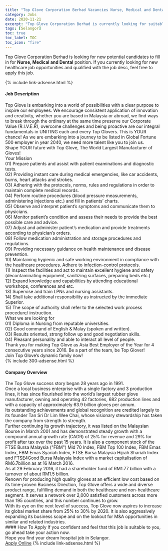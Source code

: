 ```yaml
---
title: "Top Glove Corporation Berhad Vacancies Nurse, Medical and Dental" 
category: Jobs 
date: 2020-11-21 
excerpt: "Top Glove Corporation Berhad is currently looking for suitable person to fill in the Nurse, Medical and Dental which positioned at Selangor" 
tags: [Selangor] 
toc: true 
toc_label: TOC 
toc_icon: "fire" 
--- 
```


<p>Top Glove Corporation Berhad is looking for new potential candidates to fill in for <b>Nurse, Medical and Dental</b> position. If you currently looking for new healthcare job opportunities and qualified with the job desc, feel free to apply this job.
</p>{% include link-adsense.html %} 
<div><div><div><h4>Job Description</h4></div></div><div><div><span><div><div><div>Top Glove is embarking into a world of possibilities with a clear purpose to inspire our employees. We encourage consistent application of innovation and creativity, whether you are based in Malaysia or abroad, we find ways to break through the ordinary at the same time preserve our Corporate Value (R.I.V.E.R), overcome challenges and being proactive are our integral fundamentals in UNITING each and every Top Glovers. This is YOUR chance! As we are embarking into a journey to be listed in Global Fortune 500 employer in year 2040, we need more talent like you to join us.</div><div>Shape YOUR future with Top Glove, The World Largest Manufacturer of Gloves!</div><div>Your Mission</div><div>01) Prepare patients and assist with patient examinations and diagnostic tests.<br>02) Providing instant care during medical emergencies, like car accidents, burns, heart attacks and strokes.<br>03) Adhering with the protocols, norms, rules and regulations in order to maintain complete medical records.<br>04) Perform routine procedures (blood pressure measurements, administering injections etc.) and fill in patients&#8217; charts.<br>05) Observe and interpret patient&#8217;s symptoms and communicate them to physicians.<br>06) Monitor patient&#8217;s condition and assess their needs to provide the best possible care and advice.<br>07) Adjust and administer patient&#8217;s medication and provide treatments according to physician&#8217;s orders.<br>08) Follow medication administration and storage procedures and regulations.<br>09) Providing necessary guidance on health maintenance and disease prevention.<br>10) Maintaining hygienic and safe working environment in compliance with the healthcare procedures. Adhere to infection-control protocols.<br>11) Inspect the facilities and act to maintain excellent hygiene and safety (decontaminating equipment, sanitizing surfaces, preparing beds etc.)<br>12) Expand knowledge and capabilities by attending educational workshops, conferences and etc.<br>13) Supervise and train LPNs and nursing assistants.<br>14) Shall take additional responsibility as instructed by the immediate Superior.<br>15) The scope of authority shall refer to the selected work process procedure/ instruction.</div><div>What we are looking for</div><div>01) Diploma in Nursing from reputable universities.<br>02) Good command of English &amp; Malay (spoken and written).<br>03) Results oriented, strong follow up and good negotiation skills.<br>04) Pleasant personality and able to interact all level of people.</div><div><div>Thank you for making Top Glove as Asia Best Employer of the Year for 4 consecutive years since 2016. Be a part of the team, be Top Glover!</div><div>Join Top Glove&#8217;s dynamic family now!</div></div></div></div></span></div></div></div> 
{% include 300-adsense.html %} 
<div><div><div><h4>Company Overview</h4></div></div><div><div><span><div><div>
<div>
		The Top Glove success story began 28 years ago in 1991.</div>
<div>
		Once a local business enterprise with a single factory and 3 production lines, it has since flourished into the world&#8217;s largest rubber glove manufacturer, owning and operating&#160;42 factories,&#160;682 production lines and with a capacity of approximately&#160;63.9 billion gloves per annum.</div>
<div>
		Its outstanding achievements and global recognition are credited largely to its founder Tan Sri Dr Lim Wee Chai, whose visionary stewardship has taken the company from strength to strength.</div>
<div>
		Further continuing its growth trajectory, it was listed on the Malaysian Bourse in March 2001 and has demonstrated steady growth with a compound annual growth rate (CAGR) of 25% for revenue and 29% for profit after tax over the past 15 years. It is also a component stock of the FTSE Bursa Malaysia ("FBM") Mid 70 Index, FBM Top 100 Index, FBM Emas Index, FBM Emas Syariah Index, FTSE Bursa Malaysia Hijrah Shariah Index and FTSE4Good Bursa Malaysia Index with a market capitalisation of RM6.7billion as at 16 March 2016.</div>
<div>
		As at 29 February 2016, it had a shareholder fund of RM1.77 billion with a turnover of about RM1.5 billion.</div>
<div>
		Renown for producing high quality gloves at an efficient low cost based on its time-proven Business Direction, Top Glove offers a wide and diverse product range, fulfilling demand in both the healthcare and non-healthcare segment. It serves a network over 2,000 satisfied customers across more than 195 countries, and this number continues to grow.</div>
<div>
		With its eye on the next level of success, Top Glove now aspires to increase its global market share from 25% to 30% by 2020. It is also aggressively expanding its business scope and on the lookout for M&amp;A opportunities in similar and related industries.</div>
</div></div></span></div></div></div> 
#### How To Apply 
If you confident and feel that this job is suitable to you, go ahead take your action now. <br/> 
Hope you find your dream hospital job in Selangor. <br/> 
<a href="https://www.jobstreet.com.my/en/job/nurse-medical-and-dental-4428697?jobId=jobstreet-my-job-4428697&sectionRank=21&token=0~d4bb9e37-665f-4058-bf82-8b8c4498d30e&fr=SRP%20View%20In%20New%20Ta" class="btn btn--warning" target="_blank" rel="nofollow noopenner">Apply Online</a> 
{% include link-adsense.html %} 